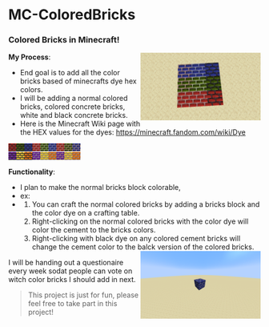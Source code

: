 # MC-ColoredBricks

### Colored Bricks in Minecraft!

<img align="right" width="240" src="https://github.com/LudwigBooysen/MC-ColoredBricks/blob/main/Images/colored_bricks_rgb.jpeg" alt="Colored Bricks (Screenshot)"></img>

**My Process**:
  - End goal is to add all the color bricks based of minecrafts dye hex colors.
  - I will be adding a normal colored bricks, colored concrete bricks, white and black concrete bricks.
  - Here is the Minecraft Wiki page with the HEX values for the dyes: https://minecraft.fandom.com/wiki/Dye

<img align="left" width="16" src="https://github.com/LudwigBooysen/MC-ColoredBricks/blob/main/Bricks-Resourcepack/assets/minecraft/textures/custom/red_bricks/red_bricks_black.png" alt="red_bricks_black"></img><img align="left" width="16" src="https://github.com/LudwigBooysen/MC-ColoredBricks/blob/main/Bricks-Resourcepack/assets/minecraft/textures/custom/green_bricks/green_bricks_black.png" alt="green_bricks_black"></img><img align="left" width="16" src="https://github.com/LudwigBooysen/MC-ColoredBricks/blob/main/Bricks-Resourcepack/assets/minecraft/textures/custom/blue_bricks/blue_bricks_black.png" alt="blue_bricks_black"></img><img align="left" width="16" src="https://github.com/LudwigBooysen/MC-ColoredBricks/blob/main/Bricks-Resourcepack/assets/minecraft/textures/custom/red_bricks/red_bricks_colored.png" alt="red_bricks_colored"></img><img align="left" width="16" src="https://github.com/LudwigBooysen/MC-ColoredBricks/blob/main/Bricks-Resourcepack/assets/minecraft/textures/custom/green_bricks/green_bricks_colored.png" alt="green_bricks_colored"></img><img align="left" width="16" src="https://github.com/LudwigBooysen/MC-ColoredBricks/blob/main/Bricks-Resourcepack/assets/minecraft/textures/custom/blue_bricks/blue_bricks_colored.png" alt="blue_bricks_colored"></img><img align="left" width="16" src="https://github.com/LudwigBooysen/MC-ColoredBricks/blob/main/Bricks-Resourcepack/assets/minecraft/textures/custom/red_bricks/red_bricks_normal.png" alt="red_bricks_normal"></img><img align="left" width="16" src="https://github.com/LudwigBooysen/MC-ColoredBricks/blob/main/Bricks-Resourcepack/assets/minecraft/textures/custom/green_bricks/green_bricks_normal.png" alt="green_bricks_normal"></img><img align="left" width="16" src="https://github.com/LudwigBooysen/MC-ColoredBricks/blob/main/Bricks-Resourcepack/assets/minecraft/textures/custom/blue_bricks/blue_bricks_normal.png" alt="blue_bricks_normal"></img><br />
<img align="left" width="16" src="https://github.com/LudwigBooysen/MC-ColoredBricks/blob/main/Bricks-Resourcepack/assets/minecraft/textures/custom/purple_bricks/purple_bricks_black.png" alt="purple_bricks_black"></img><img align="left" width="16" src="https://github.com/LudwigBooysen/MC-ColoredBricks/blob/main/Bricks-Resourcepack/assets/minecraft/textures/custom/yellow_bricks/yellow_bricks_black.png" alt="yellow_bricks_black"></img><img align="left" width="16" src="https://github.com/LudwigBooysen/MC-ColoredBricks/blob/main/Bricks-Resourcepack/assets/minecraft/textures/custom/orange_bricks/orange_bricks_black.png" alt="orange_bricks_black"></img><img align="left" width="16" src="https://github.com/LudwigBooysen/MC-ColoredBricks/blob/main/Bricks-Resourcepack/assets/minecraft/textures/custom/purple_bricks/purple_bricks_colored.png" alt="purple_bricks_colored"></img><img align="left" width="16" src="https://github.com/LudwigBooysen/MC-ColoredBricks/blob/main/Bricks-Resourcepack/assets/minecraft/textures/custom/yellow_bricks/yellow_bricks_colored.png" alt="yellow_bricks_colored"></img><img align="left" width="16" src="https://github.com/LudwigBooysen/MC-ColoredBricks/blob/main/Bricks-Resourcepack/assets/minecraft/textures/custom/orange_bricks/orange_bricks_colored.png" alt="orange_bricks_colored"></img><img align="left" width="16" src="https://github.com/LudwigBooysen/MC-ColoredBricks/blob/main/Bricks-Resourcepack/assets/minecraft/textures/custom/purple_bricks/purple_bricks_normal.png" alt="purple_bricks_normal"></img><img align="left" width="16" src="https://github.com/LudwigBooysen/MC-ColoredBricks/blob/main/Bricks-Resourcepack/assets/minecraft/textures/custom/yellow_bricks/yellow_bricks_normal.png" alt="yellow_bricks_normal"></img><img align="left" width="16" src="https://github.com/LudwigBooysen/MC-ColoredBricks/blob/main/Bricks-Resourcepack/assets/minecraft/textures/custom/orange_bricks/orange_bricks_normal.png" alt="orange_bricks_normal"></img><br />

**Functionality**:
  - I plan to make the normal bricks block colorable,
  - ex: 
  - 1. You can craft the normal colored bricks by adding a bricks block and the color dye on a crafting table.
    2. Right-clicking on the normal colored bricks with the color dye will color the cement to the bricks colors.
    3. Right-clicking with black dye on any colored cement bricks will change the cement color to the balck version of the colored bricks.
<img align="right" width="240" src="https://github.com/LudwigBooysen/MC-ColoredBricks/blob/main/Images/blue_bricks_colored.png" alt="Blue Bricks Colored (Screenshot)"></img>

I will be handing out a questionaire every week sodat people can vote on witch color bricks I should add in next.

> This project is just for fun, please feel free to take part in this project!
